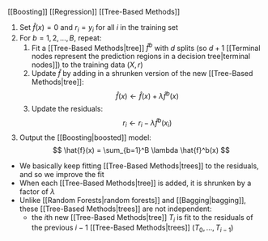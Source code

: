 [[Boosting]] [[Regression]] [[Tree-Based Methods]]


1. Set $\hat{f}(x)=0$ and $r_i=y_i$ for all $i$ in the training set
2. For $b=1, 2, \dots, B$, repeat:
    1. Fit a [[Tree-Based Methods|tree]] $\hat{f}^{b}$ with $d$ splits (so $d+1$ [[Terminal nodes represent the prediction regions in a decision tree|terminal nodes]]) to the training data $(X, r)$
    2. Update $\hat{f}$ by adding in a shrunken version of the new [[Tree-Based Methods|tree]]:
        $$
        \hat{f}(x)\leftarrow \hat{f}(x) + \lambda\hat{f}^b(x)
        $$
    3. Update the residuals:
        $$
        r_i \leftarrow r_i - \lambda\hat{f}^b(x_i)
        $$
3. Output the [[Boosting|boosted]] model:
    $$
    \hat{f}(x) = \sum_{b=1}^B \lambda \hat{f}^b(x)
    $$

- We basically keep fitting [[Tree-Based Methods|trees]] to the residuals, and so we improve the fit
- When each [[Tree-Based Methods|tree]] is added, it is shrunken by a factor of $\lambda$
- Unlike [[Random Forests|random forests]] and [[Bagging|bagging]], these [[Tree-Based Methods|trees]] are not independent:
    - the $i$th new [[Tree-Based Methods|tree]] $T_i$ is fit to the residuals of the previous $i-1$ [[Tree-Based Methods|trees]] $(T_0, \dots, T_{i-1})$